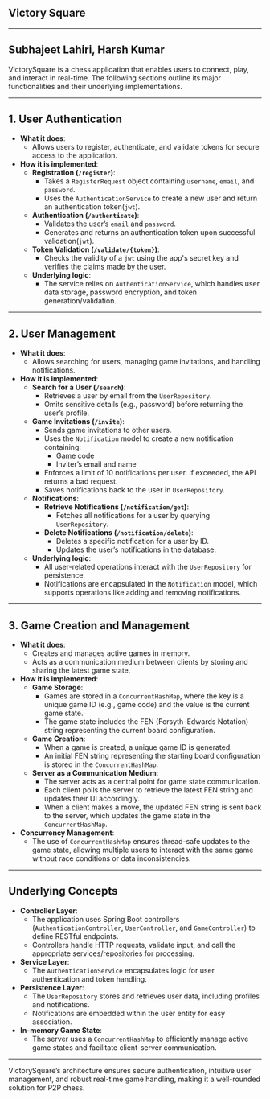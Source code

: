 ## Victory Square

---
Subhajeet Lahiri, Harsh Kumar
---

VictorySquare is a chess application that enables users to connect, play, and interact in real-time. The following sections outline its major functionalities and their underlying implementations.

---

## **1. User Authentication**
   - **What it does**:
     - Allows users to register, authenticate, and validate tokens for secure access to the application.
   - **How it is implemented**:
     - **Registration (`/register`)**: 
       - Takes a `RegisterRequest` object containing `username`, `email`, and `password`.
       - Uses the `AuthenticationService` to create a new user and return an authentication token(`jwt`).
     - **Authentication (`/authenticate`)**:
       - Validates the user’s `email` and `password`.
       - Generates and returns an authentication token upon successful validation(`jwt`).
     - **Token Validation (`/validate/{token}`)**:
       - Checks the validity of a `jwt` using the app's secret key and verifies the claims made by the user.
     - **Underlying logic**:
       - The service relies on `AuthenticationService`, which handles user data storage, password encryption, and token generation/validation.
---

## **2. User Management**
   - **What it does**:
     - Allows searching for users, managing game invitations, and handling notifications.
   - **How it is implemented**:
     - **Search for a User (`/search`)**:
       - Retrieves a user by email from the `UserRepository`.
       - Omits sensitive details (e.g., password) before returning the user’s profile.
     - **Game Invitations (`/invite`)**:
       - Sends game invitations to other users.
       - Uses the `Notification` model to create a new notification containing:
         - Game code
         - Inviter’s email and name
       - Enforces a limit of 10 notifications per user. If exceeded, the API returns a bad request.
       - Saves notifications back to the user in `UserRepository`.
     - **Notifications**:
       - **Retrieve Notifications (`/notification/get`)**:
         - Fetches all notifications for a user by querying `UserRepository`.
       - **Delete Notifications (`/notification/delete`)**:
         - Deletes a specific notification for a user by ID.
         - Updates the user’s notifications in the database.
     - **Underlying logic**:
       - All user-related operations interact with the `UserRepository` for persistence.
       - Notifications are encapsulated in the `Notification` model, which supports operations like adding and removing notifications.

---

## **3. Game Creation and Management**
   - **What it does**:
     - Creates and manages active games in memory.
     - Acts as a communication medium between clients by storing and sharing the latest game state.
   - **How it is implemented**:
     - **Game Storage**:
       - Games are stored in a `ConcurrentHashMap`, where the key is a unique game ID (e.g., game code) and the value is the current game state.
       - The game state includes the FEN (Forsyth–Edwards Notation) string representing the current board configuration.
     - **Game Creation**:
       - When a game is created, a unique game ID is generated.
       - An initial FEN string representing the starting board configuration is stored in the `ConcurrentHashMap`.
     - **Server as a Communication Medium**:
       - The server acts as a central point for game state communication.
       - Each client polls the server to retrieve the latest FEN string and updates their UI accordingly.
       - When a client makes a move, the updated FEN string is sent back to the server, which updates the game state in the `ConcurrentHashMap`.
   - **Concurrency Management**:
       - The use of `ConcurrentHashMap` ensures thread-safe updates to the game state, allowing multiple users to interact with the same game without race conditions or data inconsistencies.
---
## **Underlying Concepts**
   - **Controller Layer**:
     - The application uses Spring Boot controllers (`AuthenticationController`, `UserController`, and `GameController`) to define RESTful endpoints.
     - Controllers handle HTTP requests, validate input, and call the appropriate services/repositories for processing.
   - **Service Layer**:
     - The `AuthenticationService` encapsulates logic for user authentication and token handling.
   - **Persistence Layer**:
     - The `UserRepository` stores and retrieves user data, including profiles and notifications.
     - Notifications are embedded within the user entity for easy association.
   - **In-memory Game State**:
     - The server uses a `ConcurrentHashMap` to efficiently manage active game states and facilitate client-server communication.

---

VictorySquare’s architecture ensures secure authentication, intuitive user management, and robust real-time game handling, making it a well-rounded solution for P2P chess.


